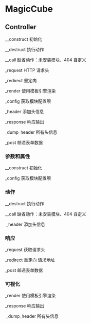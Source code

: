 # MagicCube



## Controller

__construct 初始化

__destruct 执行动作

__call 缺省动作：未安装模块、404 自定义

_request HTTP 请求头

_redirect 重定向

_render 使用模板引擎渲染

_config 获取模块配置项

_header 添加头信息

_response 响应输出

_dump_header 所有头信息

_post 邮递表单数据



### 参数和属性

__construct 初始化

_config 获取模块配置项



### 动作

__destruct 执行动作

  __call 缺省动作：未安装模块、404 自定义

​    _header 添加头信息



### 响应

_request 获取请求头

_redirect 重定向 请求地址

  _post 邮递表单数据



### 可视化

_render 使用模板引擎渲染

  _response 响应输出

​    _dump_header 所有头信息





